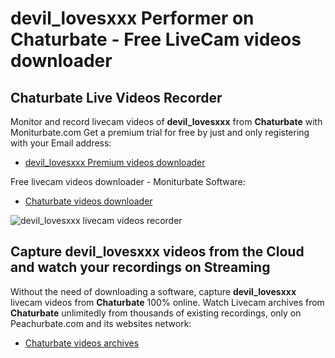 # devil_lovesxxx Performer on Chaturbate - Free LiveCam videos downloader

## Chaturbate Live Videos Recorder

Monitor and record livecam videos of **devil_lovesxxx** from **Chaturbate** with Moniturbate.com
Get a premium trial for free by just and only registering with your Email address:
* [devil_lovesxxx Premium videos downloader](https://moniturbate.com/request-demo-licence-key.html)

Free livecam videos downloader - Moniturbate Software:
* [Chaturbate videos downloader](https://moniturbate.com/moniturbate-download-software.html)

![devil_lovesxxx livecam videos recorder](https://peachurnet.com/templates/moniturbate-software.png)


## Capture devil_lovesxxx videos from the Cloud and watch your recordings on Streaming

Without the need of downloading a software, capture **devil_lovesxxx** livecam videos from **Chaturbate** 100% online.
Watch Livecam archives from **Chaturbate** unlimitedly from thousands of existing recordings, only on Peachurbate.com and its websites network:
* [Chaturbate videos archives](https://peachurnet.com/)